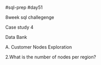 #sql-prep
#day51

8week sql challegenge

Case study 4

Data Bank

A. Customer Nodes Exploration

2.What is the number of nodes per region?
